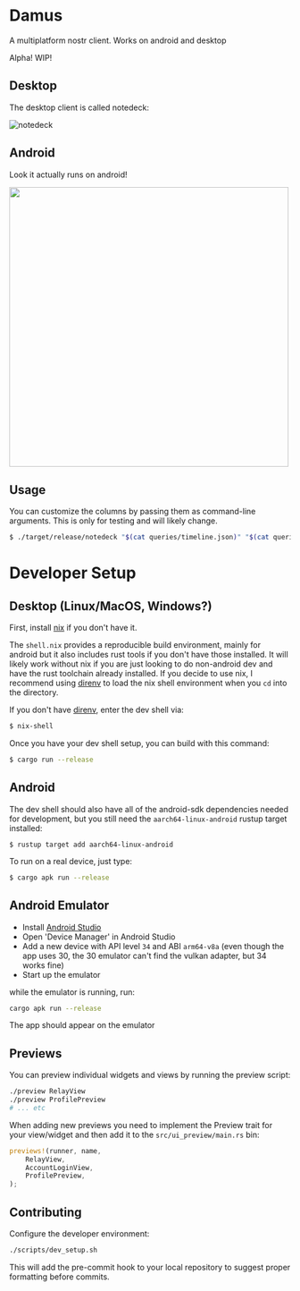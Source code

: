 # Damus

A multiplatform nostr client. Works on android and desktop

Alpha! WIP!

## Desktop

The desktop client is called notedeck:

![notedeck](https://cdn.jb55.com/s/notedeck-2024-04.png)

## Android

Look it actually runs on android!

<img src="https://cdn.jb55.com/s/bebeeadf7001fae1.png" height="500px" />

## Usage

You can customize the columns by passing them as command-line arguments. This is only for testing and will likely change.

```bash
$ ./target/release/notedeck "$(cat queries/timeline.json)" "$(cat queries/notifications.json)"
```

# Developer Setup

## Desktop (Linux/MacOS, Windows?)

First, install [nix][nix] if you don't have it.

The `shell.nix` provides a reproducible build environment, mainly for android but it also includes rust tools if you don't have those installed. It will likely work without nix if you are just looking to do non-android dev and have the rust toolchain already installed. If you decide to use nix, I recommend using [direnv][direnv] to load the nix shell environment when you `cd` into the directory.

If you don't have [direnv][direnv], enter the dev shell via:

```bash
$ nix-shell
```

Once you have your dev shell setup, you can build with this command:

```bash
$ cargo run --release 
```

## Android

The dev shell should also have all of the android-sdk dependencies needed for development, but you still need the `aarch64-linux-android` rustup target installed:

```
$ rustup target add aarch64-linux-android
```

To run on a real device, just type:

```bash
$ cargo apk run --release
```

## Android Emulator

- Install [Android Studio](https://developer.android.com/studio)
- Open 'Device Manager' in Android Studio
- Add a new device with API level `34` and ABI `arm64-v8a` (even though the app uses 30, the 30 emulator can't find the vulkan adapter, but 34 works fine)
- Start up the emulator

while the emulator is running, run:

```bash
cargo apk run --release
```

The app should appear on the emulator

[direnv]: https://direnv.net/
[nix]: https://nixos.org/download/

## Previews

You can preview individual widgets and views by running the preview script:

```bash
./preview RelayView
./preview ProfilePreview
# ... etc
```

When adding new previews you need to implement the Preview trait for your
view/widget and then add it to the `src/ui_preview/main.rs` bin:

```rust
previews!(runner, name,
    RelayView,
    AccountLoginView,
    ProfilePreview,
);
```


## Contributing

Configure the developer environment:

```bash
./scripts/dev_setup.sh
```

This will add the pre-commit hook to your local repository to suggest proper formatting before commits.
